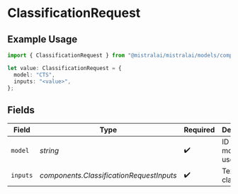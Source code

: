# ClassificationRequest

## Example Usage

```typescript
import { ClassificationRequest } from "@mistralai/mistralai/models/components";

let value: ClassificationRequest = {
  model: "CTS",
  inputs: "<value>",
};
```

## Fields

| Field                                    | Type                                     | Required                                 | Description                              |
| ---------------------------------------- | ---------------------------------------- | ---------------------------------------- | ---------------------------------------- |
| `model`                                  | *string*                                 | :heavy_check_mark:                       | ID of the model to use.                  |
| `inputs`                                 | *components.ClassificationRequestInputs* | :heavy_check_mark:                       | Text to classify.                        |
